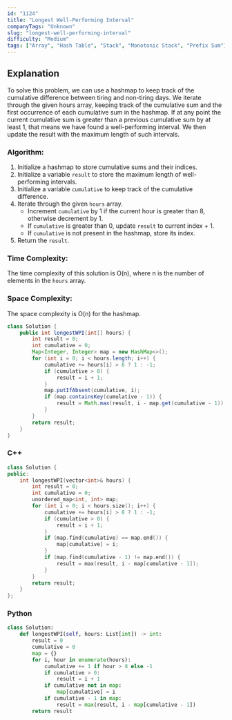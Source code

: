 ```yaml
---
id: "1124"
title: "Longest Well-Performing Interval"
companyTags: "Unknown"
slug: "longest-well-performing-interval"
difficulty: "Medium"
tags: ["Array", "Hash Table", "Stack", "Monotonic Stack", "Prefix Sum"]
---
```


## Explanation
To solve this problem, we can use a hashmap to keep track of the cumulative difference between tiring and non-tiring days. We iterate through the given hours array, keeping track of the cumulative sum and the first occurrence of each cumulative sum in the hashmap. If at any point the current cumulative sum is greater than a previous cumulative sum by at least 1, that means we have found a well-performing interval. We then update the result with the maximum length of such intervals.

### Algorithm:
1. Initialize a hashmap to store cumulative sums and their indices.
2. Initialize a variable `result` to store the maximum length of well-performing intervals.
3. Initialize a variable `cumulative` to keep track of the cumulative difference.
4. Iterate through the given `hours` array.
   - Increment `cumulative` by 1 if the current hour is greater than 8, otherwise decrement by 1.
   - If `cumulative` is greater than 0, update `result` to current index + 1.
   - If `cumulative` is not present in the hashmap, store its index.
5. Return the `result`.

### Time Complexity:
The time complexity of this solution is O(n), where n is the number of elements in the `hours` array.

### Space Complexity:
The space complexity is O(n) for the hashmap.
```java
class Solution {
    public int longestWPI(int[] hours) {
        int result = 0;
        int cumulative = 0;
        Map<Integer, Integer> map = new HashMap<>();
        for (int i = 0; i < hours.length; i++) {
            cumulative += hours[i] > 8 ? 1 : -1;
            if (cumulative > 0) {
                result = i + 1;
            }
            map.putIfAbsent(cumulative, i);
            if (map.containsKey(cumulative - 1)) {
                result = Math.max(result, i - map.get(cumulative - 1));
            }
        }
        return result;
    }
}
```

### C++
```cpp
class Solution {
public:
    int longestWPI(vector<int>& hours) {
        int result = 0;
        int cumulative = 0;
        unordered_map<int, int> map;
        for (int i = 0; i < hours.size(); i++) {
            cumulative += hours[i] > 8 ? 1 : -1;
            if (cumulative > 0) {
                result = i + 1;
            }
            if (map.find(cumulative) == map.end()) {
                map[cumulative] = i;
            }
            if (map.find(cumulative - 1) != map.end()) {
                result = max(result, i - map[cumulative - 1]);
            }
        }
        return result;
    }
};
```

### Python
```python
class Solution:
    def longestWPI(self, hours: List[int]) -> int:
        result = 0
        cumulative = 0
        map = {}
        for i, hour in enumerate(hours):
            cumulative += 1 if hour > 8 else -1
            if cumulative > 0:
                result = i + 1
            if cumulative not in map:
                map[cumulative] = i
            if cumulative - 1 in map:
                result = max(result, i - map[cumulative - 1])
        return result
```